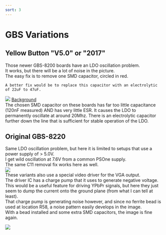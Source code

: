 ```yaml
---
sort: 3
---
```


# GBS Variations
## Yellow Button "V5.0" or "2017"
Those newer GBS-8200 boards have an LDO oscillation problem.   
It works, but there will be a lot of noise in the picture.   
The easy fix is to remove one SMD capacitor, circled in red.   
```tip
A better fix would be to replace this capacitor with an electrolytic of 22uF to 47uF.
```
![](https://i.imgur.com/XWDD0Ss.jpg ) 
[Background](http://www.ti.com/product/LM1117/datasheet/application_and_implementation#snos4127440)   
The chosen SMD capacitor on these boards has far too little capacitance (120nF measured) AND has very little ESR. It causes the LDO to permanently oscillate at around 20Mhz. There is an electrolytic capacitor further down the line that is sufficient for stable operation of the LDO.

## Original GBS-8220

Same LDO oscillation problem, but here it is limited to setups that use a power supply of > 5.0V.   
I get wild oscillation at 7.6V from a common PSOne supply.   
The same C11 removal fix works here as well.   
![](https://ianstedman.files.wordpress.com/2014/12/gbs-8220-v3-medium.jpg)   
These variants also use a special video driver for the VGA output.   
The driver IC has a charge pump that it uses to generate negative voltage.   
This would be a useful feature for driving YPbPr signals, but here they just seem to dump the current onto the ground plane (from what I can tell at least).   
That charge pump is generating noise however, and since no ferrite bead is used at location R58, a noise pattern easily develops in the image.   
With a bead installed and some extra SMD capacitors, the image is fine again.   

![](https://i.imgur.com/UiSPbwW.jpg)
